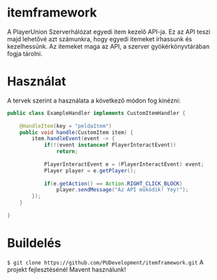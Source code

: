 # itemframework
A PlayerUnion Szerverhálózat egyedi item kezelő API-ja.
Ez az API teszi majd lehetővé azt számunkra, hogy egyedi itemeket írhassunk és kezelhessünk.
Az itemeket maga az API, a szerver gyökérkönyvtárában fogja tárolni.

# Használat
A tervek szerint a használata a következő módon fog kinézni:

```java
public class ExampleHandler implements CustomItemHandler {
	
	@HandleItem(key = "peldaItem")
	public void handle(CustomItem item) {
		item.handleEvent(event -> {
			if(!(event instanceof PlayerInteractEvent))
				return;
			
			PlayerInteractEvent e = (PlayerInteractEvent) event;
			Player player = e.getPlayer();
			
			if(e.getAction() == Action.RIGHT_CLICK_BLOCK)
				player.sendMessage("Az API működik! Yey!");
		});
	}
	
}
```

# Buildelés
``$ git clone https://github.com/PUDevelopment/itemframework.git``
A projekt fejlesztésénél Mavent használunk!
